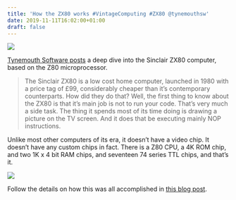 ```yaml
---
title: 'How the ZX80 works #VintageComputing #ZX80 @tynemouthsw'
date: 2019-11-11T16:02:00+01:00
draft: false
---
```


![](https://cdn-blog.adafruit.com/uploads/2019/11/Untitled-27.png)

[Tynemouth Software posts](http://blog.tynemouthsoftware.co.uk/2019/10/how-the-zx80-works.html) a deep dive into the Sinclair ZX80 computer, based on the Z80 microprocessor.

> The Sinclair ZX80 is a low cost home computer, launched in 1980 with a price tag of £99, considerably cheaper than it’s contemporary counterparts. How did they do that? Well, the first thing to know about the ZX80 is that it’s main job is not to run your code. That’s very much a side task. The thing it spends most of its time doing is drawing a picture on the TV screen. And it does that be executing mainly NOP instructions.

Unlike most other computers of its era, it doesn’t have a video chip. It doesn’t have any custom chips in fact. There is a Z80 CPU, a 4K ROM chip, and two 1K x 4 bit RAM chips, and seventeen 74 series TTL chips, and that’s it.

![](https://cdn-blog.adafruit.com/uploads/2019/11/Untitled-28.png)

Follow the details on how this was all accomplished in [this blog post](http://blog.tynemouthsoftware.co.uk/2019/10/how-the-zx80-works.html).